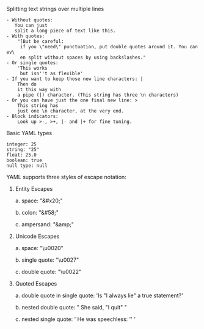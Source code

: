 Splitting text strings over multiple lines
```
- Without quotes:
   You can just
   split a long piece of text like this.
- With quotes:
    "[But be careful:
     if you \"need\" punctuation, put double quotes around it. You can ev\
     en split without spaces by using backslashes."
- Or single quotes:
    'This works
     but isn''t as flexible'
- If you want to keep those new line characters: | 
    Then do
    it this way with 
    a pipe (|) character. (This string has three \n characters)
- Or you can have just the one final new line: >
    This string has
    just one \n character, at the very end.
- Block indicators:
    Look up >-, >+, |- and |+ for fine tuning.
```

Basic YAML types

    integer: 25
    string: "25"
    float: 25.0
    boolean: true
    null type: null

YAML supports three styles of escape notation:

1. Entity Escapes 

   a. space: "&amp;#x20;"

   b. colon: "&amp;#58;"

   c. ampersand: "&amp;amp;"

2. Unicode Escapes

   a. space: "\u0020"

   b. single quote: "\u0027"

   c. double quote: "\u0022"

3. Quoted Escapes

   a. double quote in single quote: 'Is "I always lie" a true statement?'

   b. nested double quote: " She said, \"I quit\" "

   c. nested single quote: ' He was speechless: '' '